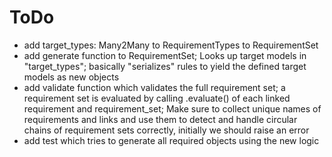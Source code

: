 # ToDo
- add target_types: Many2Many to RequirementTypes to RequirementSet
- add generate function to RequirementSet; Looks up target models in "target_types"; basically "serializes" rules to yield the defined target models as new objects
- add validate function which validates the full requirement set; a requirement set is evaluated by calling .evaluate() of each linked requirement and requirement_set; Make sure to collect unique names of requirements and links and use them to detect and handle circular chains of requirement sets correctly, initially we should raise an error
- add test which tries to generate all required objects using the new logic
